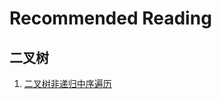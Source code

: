 # Recommended Reading

## 二叉树

1. [二叉树非递归中序遍历](https://www.bilibili.com/video/BV1uJ411G71G?from=search&seid=15279894195409807632)
